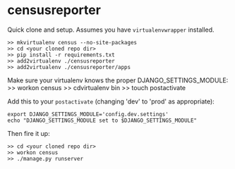 censusreporter
==============

Quick clone and setup. Assumes you have `virtualenvwrapper` installed.
    
    >> mkvirtualenv census --no-site-packages
    >> cd <your cloned repo dir>
    >> pip install -r requirements.txt
    >> add2virtualenv ./censusreporter
    >> add2virtualenv ./censusreporter/apps
    
Make sure your virtualenv knows the proper DJANGO_SETTINGS_MODULE:
    >> workon census
    >> cdvirtualenv bin
    >> touch postactivate
    
Add this to your `postactivate` (changing 'dev' to 'prod' as appropriate):

    export DJANGO_SETTINGS_MODULE='config.dev.settings'
    echo "DJANGO_SETTINGS_MODULE set to $DJANGO_SETTINGS_MODULE"
    
Then fire it up:    
    
    >> cd <your cloned repo dir>
    >> workon census
    >> ./manage.py runserver

